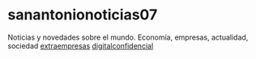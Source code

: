 # sanantonionoticias07
Noticias y novedades sobre el mundo. Economía, empresas, actualidad, sociedad
<a href="https://extraempresas.com/">extraempresas</a>
<a href="https://digitalconfidencial.com/">digitalconfidencial</a>
